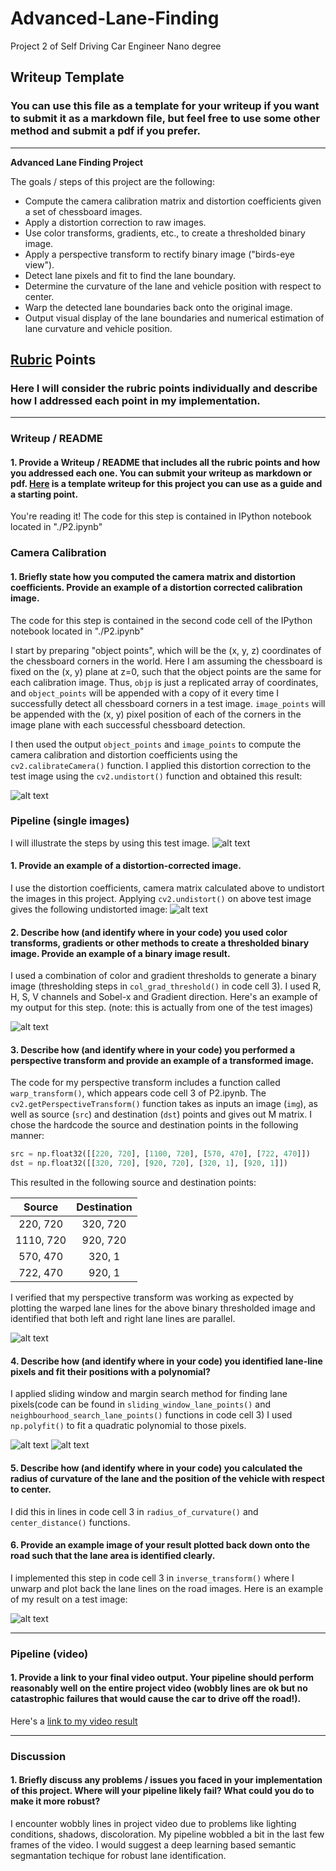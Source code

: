 # Advanced-Lane-Finding
Project 2 of Self Driving Car Engineer Nano degree


## Writeup Template

### You can use this file as a template for your writeup if you want to submit it as a markdown file, but feel free to use some other method and submit a pdf if you prefer.

---

**Advanced Lane Finding Project**

The goals / steps of this project are the following:

* Compute the camera calibration matrix and distortion coefficients given a set of chessboard images.
* Apply a distortion correction to raw images.
* Use color transforms, gradients, etc., to create a thresholded binary image.
* Apply a perspective transform to rectify binary image ("birds-eye view").
* Detect lane pixels and fit to find the lane boundary.
* Determine the curvature of the lane and vehicle position with respect to center.
* Warp the detected lane boundaries back onto the original image.
* Output visual display of the lane boundaries and numerical estimation of lane curvature and vehicle position.

[//]: # (Image References)

[image1]: ./test6.png "Test Image"
[image2]: ./undistorted_test6.png "Undistorted Test Image"
[image3]: ./binary_threshold_test6.png "Color and Gradient Threshold"
[image4]: ./binary_warped_test6.png "Warped Lane Image"
[image5]: ./sliding_window_test6.png "Sliding Window"
[image6]: ./neighbour_search_test6.png "Margin Search"
[image7]: ./Final_test6.png "Final Output"
[image8]: ./Chessboard.png "Undistorted Chessboard"
[video1]: ./project_video_output.mp4 "Project Video"

## [Rubric](https://review.udacity.com/#!/rubrics/571/view) Points

### Here I will consider the rubric points individually and describe how I addressed each point in my implementation.  

---

### Writeup / README

#### 1. Provide a Writeup / README that includes all the rubric points and how you addressed each one.  You can submit your writeup as markdown or pdf.  [Here](https://github.com/udacity/CarND-Advanced-Lane-Lines/blob/master/writeup_template.md) is a template writeup for this project you can use as a guide and a starting point.  

You're reading it!
The code for this step is contained in IPython notebook located in "./P2.ipynb"

### Camera Calibration

#### 1. Briefly state how you computed the camera matrix and distortion coefficients. Provide an example of a distortion corrected calibration image.

The code for this step is contained in the second code cell of the IPython notebook located in "./P2.ipynb"

I start by preparing "object points", which will be the (x, y, z) coordinates of the chessboard corners in the world. Here I am assuming the chessboard is fixed on the (x, y) plane at z=0, such that the object points are the same for each calibration image.  Thus, `objp` is just a replicated array of coordinates, and `object_points` will be appended with a copy of it every time I successfully detect all chessboard corners in a test image.  `image_points` will be appended with the (x, y) pixel position of each of the corners in the image plane with each successful chessboard detection.  

I then used the output `object_points` and `image_points` to compute the camera calibration and distortion coefficients using the `cv2.calibrateCamera()` function.  I applied this distortion correction to the test image using the `cv2.undistort()` function and obtained this result: 

![alt text][image8]

### Pipeline (single images)

I will illustrate the steps by using this test image.
![alt text][image1]

#### 1. Provide an example of a distortion-corrected image.

I use the distortion coefficients, camera matrix calculated above to undistort the images in this project. Applying `cv2.undistort()` on above test image gives the following undistorted image:
![alt text][image2]

#### 2. Describe how (and identify where in your code) you used color transforms, gradients or other methods to create a thresholded binary image.  Provide an example of a binary image result.

I used a combination of color and gradient thresholds to generate a binary image (thresholding steps in `col_grad_threshold()` in code cell 3). I used R, H, S, V channels and Sobel-x and Gradient direction. Here's an example of my output for this step.  (note: this is actually from one of the test images)

![alt text][image3]


#### 3. Describe how (and identify where in your code) you performed a perspective transform and provide an example of a transformed image.

The code for my perspective transform includes a function called `warp_transform()`, which appears code cell 3 of P2.ipynb.  The `cv2.getPerspectiveTransform()` function takes as inputs an image (`img`), as well as source (`src`) and destination (`dst`) points and gives out M matrix.  I chose the hardcode the source and destination points in the following manner:

```python
src = np.float32([[220, 720], [1100, 720], [570, 470], [722, 470]])
dst = np.float32([[320, 720], [920, 720], [320, 1], [920, 1]])
```

This resulted in the following source and destination points:

| Source        | Destination   | 
|:-------------:|:-------------:| 
| 220, 720      | 320, 720      | 
| 1110, 720     | 920, 720      |
| 570, 470      | 320, 1        |
| 722, 470      | 920, 1        |

I verified that my perspective transform was working as expected by plotting the warped lane lines for the above binary thresholded image and identified that both left and right lane lines are parallel.

![alt text][image4]

#### 4. Describe how (and identify where in your code) you identified lane-line pixels and fit their positions with a polynomial?

I applied sliding window and margin search method for finding lane pixels(code can be found in `sliding_window_lane_points()` and `neighbourhood_search_lane_points()` functions in code cell 3) I used `np.polyfit()` to fit a quadratic polynomial to those pixels.

![alt text][image5]
![alt text][image6]

#### 5. Describe how (and identify where in your code) you calculated the radius of curvature of the lane and the position of the vehicle with respect to center.

I did this in lines in code cell 3 in `radius_of_curvature()` and `center_distance()` functions.

#### 6. Provide an example image of your result plotted back down onto the road such that the lane area is identified clearly.

I implemented this step in code cell 3 in `inverse_transform()` where I unwarp and plot back the lane lines on the road images.  Here is an example of my result on a test image:

![alt text][image7]

---

### Pipeline (video)

#### 1. Provide a link to your final video output.  Your pipeline should perform reasonably well on the entire project video (wobbly lines are ok but no catastrophic failures that would cause the car to drive off the road!).

Here's a [link to my video result](./project_video_output.mp4)

---

### Discussion

#### 1. Briefly discuss any problems / issues you faced in your implementation of this project.  Where will your pipeline likely fail?  What could you do to make it more robust?

I encounter wobbly lines in project video due to problems like lighting conditions, shadows, discoloration. My pipeline wobbled a bit in the last few frames of the video. I would suggest a deep learning based semantic segmantation techique for robust lane identification.

